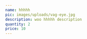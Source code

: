```yaml
---
name: hhhhh
pic: images/uploads/vag-eye.jpg
description: woo hhhhh description
quantity: 2
price: 10
---
```


